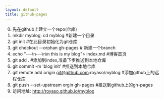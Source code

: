 ```yaml
---
layout: default
title: github-pages
---
```


0. 先在github上建立一个repo(仓库)
1. mkdir myblog; cd myblog  #新建一个目录
2. git init     #在此目录初始化为git仓库
3. git checkout --orphan gh-pages # 新建一个branch
4. echo "---\n---\n\n this is my blog"> index.md #博客首页
5. git add . #添加到index,准备下步推送到本地仓库
6. git commit -m 'blog init' #推送到本地仓库
7. git remote add origin git@github.com:royaso/myblog #添加github上的远程仓库
8. git push --set-upstream orgin gh-pages #推送到github上的gh-pages
9. 访问地址:  http://royaso.github.io/myblog

